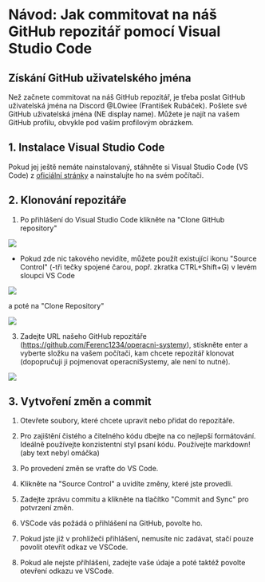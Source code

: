 # Návod: Jak commitovat na náš GitHub repozitář pomocí Visual Studio Code

## Získání GitHub uživatelského jména

Než začnete commitovat na náš GitHub repozitář, je třeba poslat GitHub uživatelská jména na Discord @L0wiee (František Rubáček). Pošlete své GitHub uživatelská jména (NE display name). Můžete je najít na vašem GitHub profilu, obvykle pod vaším profilovým obrázkem.

## 1. Instalace Visual Studio Code

Pokud jej ještě nemáte nainstalovaný, stáhněte si Visual Studio Code (VS Code) z [oficiální stránky](https://code.visualstudio.com/) a nainstalujte ho na svém počítači.

## 2. Klonování repozitáře

1. Po přihlášení do Visual Studio Code klikněte na "Clone GitHub repository" 
 
<img src="https://github.com/Ferenc1234/operacni-systemy/blob/main/obrazky/vscode1.png">

   - Pokud zde nic takového nevidíte, můžete použít existující ikonu "Source Control" (-tři tečky spojené čarou, popř. zkratka CTRL+Shift+G) v levém sloupci VS Code 

   <img src="https://github.com/Ferenc1234/operacni-systemy/blob/main/obrazky/vscode2.png"> 

   a poté na "Clone Repository" 

   <img src="https://github.com/Ferenc1234/operacni-systemy/blob/main/obrazky/vscode3.png">

3. Zadejte URL našeho GitHub repozitáře (https://github.com/Ferenc1234/operacni-systemy), stiskněte enter a vyberte složku na vašem počítači, kam chcete repozitář klonovat (dopopručuji ji pojmenovat operacniSystemy, ale není to nutné).

<img src="https://github.com/Ferenc1234/operacni-systemy/blob/main/obrazky/vscode4.png">

## 3. Vytvoření změn a commit

1. Otevřete soubory, které chcete upravit nebo přidat do repozitáře.

2. Pro zajištění čistého a čitelného kódu dbejte na co nejlepší formátování. Ideálně používejte konzistentní styl psaní kódu. Používejte markdown! (aby text nebyl omáčka)

3. Po provedení změn se vraťte do VS Code.

4. Klikněte na "Source Control" a uvidíte změny, které jste provedli.

5. Zadejte zprávu commitu a klikněte na tlačítko "Commit and Sync" pro potvrzení změn.

6. VSCode vás požádá o přihlášení na GitHub, povolte ho.

7. Pokud jste již v prohlížeči přihlášení, nemusíte nic zadávat, stačí pouze povolit otevřít odkaz ve VSCode.

8. Pokud ale nejste příhlášeni, zadejte vaše údaje a poté taktéž povolte otevření odkazu ve VSCode.